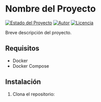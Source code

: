 # Nombre del Proyecto

[![Estado del Proyecto](https://img.shields.io/badge/Estado-Activo-brightgreen)](https://github.com/tu-usuario/tu-proyecto)
[![Autor](https://img.shields.io/badge/Autor-Tu%20Nombre-blue)](https://github.com/tu-usuario)
[![Licencia](https://img.shields.io/badge/Licencia-MIT-blue)](https://github.com/tu-usuario/tu-proyecto/blob/main/LICENSE)

Breve descripción del proyecto.

## Requisitos

- Docker
- Docker Compose

## Instalación

1. Clona el repositorio:

